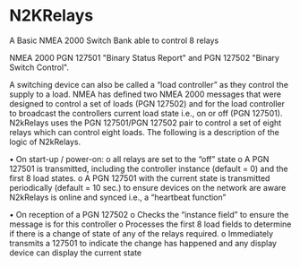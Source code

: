 # N2KRelays
A Basic NMEA 2000 Switch Bank able to control 8 relays

NMEA 2000 PGN 127501 "Binary Status Report" and PGN 127502 "Binary Switch Control".

A switching device can also be called a “load controller” as they control the supply to a load. NMEA has defined two NMEA 2000 messages that were designed to control a set of loads (PGN 127502) and for the load controller to broadcast the controllers current load state i.e., on or off (PGN 127501).
N2kRelays uses the PGN 127501/PGN 127502 pair to control a set of eight relays which can control eight loads. The following is a description of the logic of N2kRelays.

•	On start-up / power-on:
  o	 all relays are set to the “off” state
  o	A PGN 127501 is transmitted, including the controller instance (default = 0) and the first 8 load states.
  o	A PGN 127501 with the current state is transmitted periodically (default = 10 sec.) to ensure devices on the network are aware N2kRelays is online and synced i.e., a     “heartbeat function”
  
•	On reception of a PGN 127502
  o	Checks the “instance field” to ensure the message is for this controller
  o	Processes the first 8 load fields to determine if there is a change of state of any of the relays required.
  o	Immediately transmits a 127501 to indicate the change has happened and any display device can display the current state
